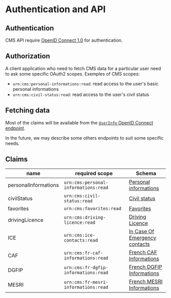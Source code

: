 Authentication and API
======================


Authentication
--------------

CMS API require [OpenID Connect 1.0](https://openid.net/connect/) for 
authentication.


Authorization
-------------

A client application who need to fetch CMS data for a particular user need
to ask some specific OAuth2 scopes. Exemples of CMS scopes:

- `urn:cms:personal-informations:read`: read access to the user's basic 
  personal informations
- `urn:cms:civil-status:read`: read access to the user's civil status


Fetching data
-------------

Most of the claims will be available from the [`UserInfo` OpenID Connect 
endpoint](https://openid.net/specs/openid-connect-core-1_0.html#UserInfo).

In the future, we may describe some others endpoints to suit some specific 
needs.


Claims
------

| name                  | required scope                       | Schema
| ----------------------|--------------------------------------|-------
| personalInformations  | `urn:cms:personal-informations:read` | [Personal informations](../conceptual_model/personal-informations.md)
| civilStatus           | `urn:cms:civil-status:read`          | [Civil status](../conceptual_model/civil-status.md)
| favorites             | `urn:cms:favorites:read`             | [Favorites](../conceptual_model/favorites.md)
| drivingLicence        | `urn:cms:driving-licence:read`       | [Driving Licence](../conceptual_model/driving-licence.md)
| ICE                   | `urn:cms:ice-contacts:read`          | [In Case Of Emergency contacts](../conceptual_model/in-case-of-emergency-contacts.md)
| CAF                   | `urn:cms:fr-caf-informations:read`   | [French CAF Informations](../conceptual_model/fr-caf-informations.md)
| DGFIP                 | `urn:cms:fr-dgfip-informations:read` | [French DGFIP Informations](../conceptual_model/fr-dgfip-informations.md)
| MESRI                 | `urn:cms:fr-mesri-informations:read` | [French MESRI Informations](../conceptual_model/fr-mesri-informations.md)
